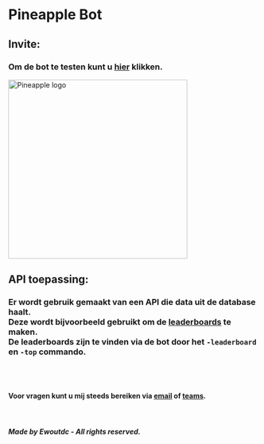 # **Pineapple Bot**

## **Invite:**

### Om de bot te testen kunt u <a href="https://discord.com/oauth2/authorize?client_id=463388759866474506&scope=bot&permissions=8">hier</a> klikken.

<a href="https://www.pineapplebot.ga/"><img src="https://i.imgur.com/2BNDoq8.png" title="Pineapple Logo" alt="Pineapple logo" width="360"/></a>

## **API toepassing:**

### Er wordt gebruik gemaakt van een API die data uit de database haalt. <br>Deze wordt bijvoorbeeld gebruikt om de <a href="https://pineapplebot.ga/leveling.html?&guild=456754639031762944" title="Economy & Leveling">leaderboards</a> te maken.<br>De leaderboards zijn te vinden via de bot door het `-leaderboard` en `-top` commando.

<br>
<br>

#### Voor vragen kunt u mij steeds bereiken via <a href="mailto:ewout.decoster@student.hogent.be">email</a> of <a href="https://teams.microsoft.com/l/chat/0/0?users=ewout.decoster@student.hogent.be">teams</a>.

<br>

##### Made by Ewoutdc - All rights reserved.
